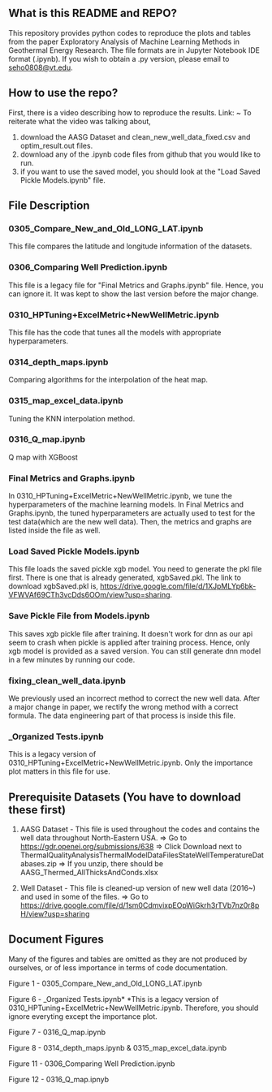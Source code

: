 ## What is this README and REPO?
This repository provides python codes to reproduce the plots and tables from 
the paper Exploratory Analysis of Machine Learning Methods in Geothermal Energy Research.
The file formats are in Jupyter Notebook IDE format (.ipynb).
If you wish to obtain a .py version, please email to seho0808@vt.edu.

## How to use the repo?

First, there is a video describing how to reproduce the results. Link: ~
To reiterate what the video was talking about,

1. download the AASG Dataset and clean_new_well_data_fixed.csv and optim_result.out files.
2. download any of the .ipynb code files from github that you would like to run.
3. if you want to use the saved model, you should look at the "Load Saved Pickle Models.ipynb" file.

## File Description
### 0305_Compare_New_and_Old_LONG_LAT.ipynb
This file compares the latitude and longitude information of the datasets.

### 0306_Comparing Well Prediction.ipynb
This file is a legacy file for "Final Metrics and Graphs.ipynb" file. Hence, you can ignore it.
It was kept to show the last version before the major change.

### 0310_HPTuning+ExcelMetric+NewWellMetric.ipynb
This file has the code that tunes all the models with appropriate hyperparameters.

### 0314_depth_maps.ipynb
Comparing algorithms for the interpolation of the heat map.

### 0315_map_excel_data.ipynb
Tuning the KNN interpolation method.

### 0316_Q_map.ipynb
Q map with XGBoost

### Final Metrics and Graphs.ipynb
In 0310_HPTuning+ExcelMetric+NewWellMetric.ipynb, we tune the hyperparameters of the machine
learning models. In Final Metrics and Graphs.ipynb, the tuned hyperparameters are actually used
to test for the test data(which are the new well data). Then, the metrics and graphs are listed inside
the file as well.

### Load Saved Pickle Models.ipynb
This file loads the saved pickle xgb model. You need to generate the pkl file first.
There is one that is already generated, xgbSaved.pkl.
The link to download xgbSaved.pkl is, https://drive.google.com/file/d/1XJpMLYp6bk-VFWVAf69CTh3vcDds6OOm/view?usp=sharing.

### Save Pickle File from Models.ipynb
This saves xgb pickle file after training. It doesn't work for dnn as our api
seem to crash when pickle is applied after training process. Hence, only
xgb model is provided as a saved version. You can still generate dnn model in a few minutes
by running our code.

### fixing_clean_well_data.ipynb
We previously used an incorrect method to correct the new well data. After
a major change in paper, we rectify the wrong method with a correct formula. The
data engineering part of that process is inside this file.

### _Organized Tests.ipynb
This is a legacy version of 0310_HPTuning+ExcelMetric+NewWellMetric.ipynb. 
Only the importance plot matters in this file for use.

## Prerequisite Datasets (You have to download these first)
1. AASG Dataset - This file is used throughout the codes and contains the well data throughout North-Eastern USA.
=> Go to https://gdr.openei.org/submissions/638 
=> Click Download next to ThermalQualityAnalysisThermalModelDataFilesStateWellTemperatureDatabases.zip
=> If you unzip, there should be AASG_Thermed_AllThicksAndConds.xlsx

2. Well Dataset - This file is cleaned-up version of new well data (2016~) and used in some of the files.
=> Go to https://drive.google.com/file/d/1sm0CdmvixpEOpWiGkrh3rTVb7nz0r8pH/view?usp=sharing

## Document Figures
Many of the figures and tables are omitted as they are not produced by ourselves, or
of less importance in terms of code documentation.

Figure 1 - 0305_Compare_New_and_Old_LONG_LAT.ipynb

Figure 6 - _Organized Tests.ipynb*
*This is a legacy version of 0310_HPTuning+ExcelMetric+NewWellMetric.ipynb.
Therefore, you should ignore everyting except the importance plot.

Figure 7 - 0316_Q_map.ipynb

Figure 8 - 0314_depth_maps.ipynb & 0315_map_excel_data.ipynb

Figure 11 - 0306_Comparing Well Prediction.ipynb

Figure 12 - 0316_Q_map.ipnyb

